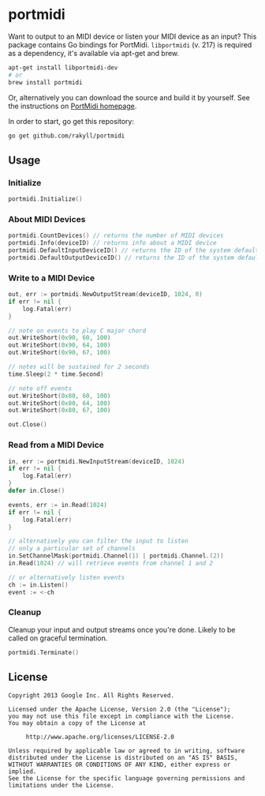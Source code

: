 # portmidi
Want to output to an MIDI device or listen your MIDI device as an input? This
package contains Go bindings for PortMidi. `libportmidi` (v. 217) is required as a dependency, it's available via apt-get and brew.

~~~ sh
apt-get install libportmidi-dev
# or
brew install portmidi
~~~

Or, alternatively you can download the source and build it by yourself. See
the instructions on [PortMidi homepage](http://portmedia.sourceforge.net/portmidi/).

In order to start, go get this repository:
~~~ sh
go get github.com/rakyll/portmidi
~~~

## Usage

### Initialize
~~~ go
portmidi.Initialize()
~~~

### About MIDI Devices

~~~ go
portmidi.CountDevices() // returns the number of MIDI devices
portmidi.Info(deviceID) // returns info about a MIDI device
portmidi.DefaultInputDeviceID() // returns the ID of the system default input
portmidi.DefaultOutputDeviceID() // returns the ID of the system default output
~~~

### Write to a MIDI Device

~~~ go
out, err := portmidi.NewOutputStream(deviceID, 1024, 0)
if err != nil {
    log.Fatal(err)
}

// note on events to play C major chord
out.WriteShort(0x90, 60, 100)
out.WriteShort(0x90, 64, 100)
out.WriteShort(0x90, 67, 100)

// notes will be sustained for 2 seconds
time.Sleep(2 * time.Second)

// note off events
out.WriteShort(0x80, 60, 100)
out.WriteShort(0x80, 64, 100)
out.WriteShort(0x80, 67, 100)

out.Close()
~~~

### Read from a MIDI Device
~~~ go
in, err := portmidi.NewInputStream(deviceID, 1024)
if err != nil {
    log.Fatal(err)
}
defer in.Close()

events, err := in.Read(1024)
if err != nil {
    log.Fatal(err)
}

// alternatively you can filter the input to listen
// only a particular set of channels
in.SetChannelMask(portmidi.Channel(1) | portmidi.Channel.(2))
in.Read(1024) // will retrieve events from channel 1 and 2

// or alternatively listen events
ch := in.Listen()
event := <-ch
~~~

### Cleanup
Cleanup your input and output streams once you're done. Likely to be called on graceful termination.
~~~ go
portmidi.Terminate()
~~~
    
## License
    Copyright 2013 Google Inc. All Rights Reserved.
    
    Licensed under the Apache License, Version 2.0 (the "License");
    you may not use this file except in compliance with the License.
    You may obtain a copy of the License at
    
         http://www.apache.org/licenses/LICENSE-2.0
    
    Unless required by applicable law or agreed to in writing, software
    distributed under the License is distributed on an "AS IS" BASIS,
    WITHOUT WARRANTIES OR CONDITIONS OF ANY KIND, either express or implied.
    See the License for the specific language governing permissions and
    limitations under the License.
